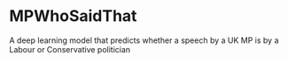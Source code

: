 # MPWhoSaidThat
 A deep learning model that predicts whether a speech by a UK MP is by a Labour or Conservative politician

